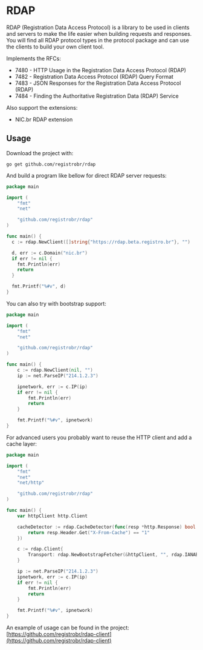 RDAP
====

RDAP (Registration Data Access Protocol) is a library to be used in clients and
servers to make the life easier when building requests and responses. You will
find all RDAP protocol types in the protocol package and can use the clients to
build your own client tool.

Implements the RFCs:
  * 7480 - HTTP Usage in the Registration Data Access Protocol (RDAP)
  * 7482 - Registration Data Access Protocol (RDAP) Query Format
  * 7483 - JSON Responses for the Registration Data Access Protocol (RDAP)
  * 7484 - Finding the Authoritative Registration Data (RDAP) Service

Also support the extensions:
  * NIC.br RDAP extension

Usage
-----

Download the project with:

```
go get github.com/registrobr/rdap
```

And build a program like bellow for direct RDAP server requests:

```go
package main

import (
	"fmt"
	"net"

	"github.com/registrobr/rdap"
)

func main() {
  c := rdap.NewClient([]string{"https://rdap.beta.registro.br"}, "")

  d, err := c.Domain("nic.br")
  if err != nil {
    fmt.Println(err)
    return
  }

  fmt.Printf("%#v", d)
}
```

You can also try with bootstrap support:

```go
package main

import (
	"fmt"
	"net"

	"github.com/registrobr/rdap"
)

func main() {
	c := rdap.NewClient(nil, "")
	ip := net.ParseIP("214.1.2.3")

	ipnetwork, err := c.IP(ip)
	if err != nil {
		fmt.Println(err)
		return
	}

	fmt.Printf("%#v", ipnetwork)
}
```

For advanced users you probably want to reuse the HTTP client and add a cache
layer:

```go
package main

import (
	"fmt"
	"net"
	"net/http"

	"github.com/registrobr/rdap"
)

func main() {
	var httpClient http.Client

	cacheDetector := rdap.CacheDetector(func(resp *http.Response) bool {
		return resp.Header.Get("X-From-Cache") == "1"
	})

	c := rdap.Client{
		Transport: rdap.NewBootstrapFetcher(&httpClient, "", rdap.IANABootstrap, cacheDetector),
	}

	ip := net.ParseIP("214.1.2.3")
	ipnetwork, err := c.IP(ip)
	if err != nil {
		fmt.Println(err)
		return
	}

	fmt.Printf("%#v", ipnetwork)
}
```

An example of usage can be found in the project:
[https://github.com/registrobr/rdap-client](https://github.com/registrobr/rdap-client)
